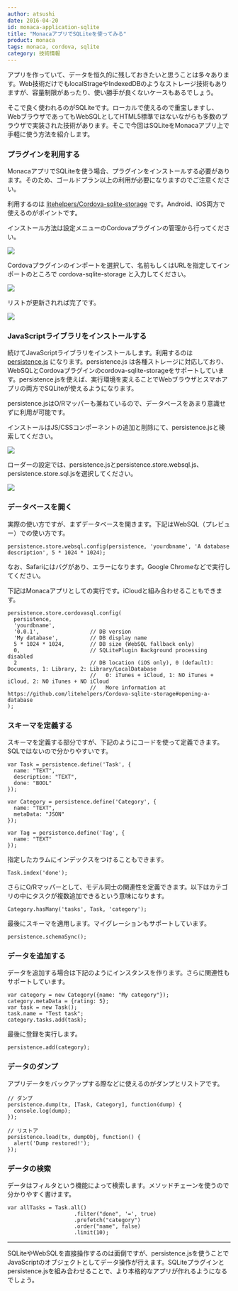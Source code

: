 ```yaml
---
author: atsushi
date: 2016-04-20
id: monaca-application-sqlite
title: "MonacaアプリでSQLiteを使ってみる"
product: monaca
tags: monaca, cordova, sqlite
category: 技術情報
---
```




アプリを作っていて、データを恒久的に残しておきたいと思うことは多々あります。Web技術だけでもlocalStrageやIndexedDBのようなストレージ技術もありますが、容量制限があったり、使い勝手が良くないケースもあるでしょう。

そこで良く使われるのがSQLiteです。ローカルで使えるので重宝しますし、WebブラウザであってもWebSQLとしてHTML5標準ではないながらも多数のブラウザで実装された技術があります。そこで今回はSQLiteをMonacaアプリ上で手軽に使う方法を紹介します。

### プラグインを利用する

MonacaアプリでSQLiteを使う場合、プラグインをインストールする必要があります。そのため、ゴールドプラン以上の利用が必要になりますのでご注意ください。

利用するのは [litehelpers/Cordova-sqlite-storage](https://github.com/litehelpers/Cordova-sqlite-storage) です。Android、iOS両方で使えるのがポイントです。

インストール方法は設定メニューのCordovaプラグインの管理から行ってください。

![](/blog/content/images/2016/Apr/sqlite-1.png)

Cordovaプラグインのインポートを選択して、名前もしくはURLを指定してインポートのところで cordova-sqlite-storage と入力してください。

![](/blog/content/images/2016/Apr/sqlite-2.png)

リストが更新されれば完了です。

![](/blog/content/images/2016/Apr/sqlite-3.png)

### JavaScriptライブラリをインストールする

続けてJavaScriptライブラリをインストールします。利用するのは [persistence.js](https://github.com/coresmart/persistencejs) になります。persistence.js は各種ストレージに対応しており、WebSQLとCordovaプラグインのcordova-sqlite-storageをサポートしています。persistence.jsを使えば、実行環境を変えることでWebブラウザとスマホアプリの両方でSQLiteが使えるようになります。

persistence.jsはO/Rマッパーも兼ねているので、データベースをあまり意識せずに利用が可能です。

インストールはJS/CSSコンポーネントの追加と削除にて、persistence.jsと検索してください。

![](/blog/content/images/2016/Apr/sqlite-4.png)

ローダーの設定では、persistence.jsとpersistence.store.websql.js、persistence.store.sql.jsを選択してください。

![](/blog/content/images/2016/Apr/sqlite-6.png)

### データベースを開く

実際の使い方ですが、まずデータベースを開きます。下記はWebSQL（プレビュー）での使い方です。

```
persistence.store.websql.config(persistence, 'yourdbname', 'A database description', 5 * 1024 * 1024);
```

なお、Safariにはバグがあり、エラーになります。Google Chromeなどで実行してください。

下記はMonacaアプリとしての実行です。iCloudと組み合わせることもできます。

```
persistence.store.cordovasql.config(
  persistence,
  'yourdbname',
  '0.0.1',                // DB version
  'My database',          // DB display name
  5 * 1024 * 1024,        // DB size (WebSQL fallback only)
  0,                      // SQLitePlugin Background processing disabled
  2                       // DB location (iOS only), 0 (default): Documents, 1: Library, 2: Library/LocalDatabase
                          //   0: iTunes + iCloud, 1: NO iTunes + iCloud, 2: NO iTunes + NO iCloud
                          //   More information at https://github.com/litehelpers/Cordova-sqlite-storage#opening-a-database
);
```

### スキーマを定義する

スキーマを定義する部分ですが、下記のようにコードを使って定義できます。SQLではないので分かりやすいです。

```
var Task = persistence.define('Task', {
  name: "TEXT",
  description: "TEXT",
  done: "BOOL"
});

var Category = persistence.define('Category', {
  name: "TEXT",
  metaData: "JSON"
});

var Tag = persistence.define('Tag', {
  name: "TEXT"
});
```

指定したカラムにインデックスをつけることもできます。

```
Task.index('done');
```

さらにO/Rマッパーとして、モデル同士の関連性を定義できます。以下はカテゴリの中にタスクが複数追加できるという意味になります。

```
Category.hasMany('tasks', Task, 'category');
```

最後にスキーマを適用します。マイグレーションもサポートしています。

```
persistence.schemaSync();
```

### データを追加する

データを追加する場合は下記のようにインスタンスを作ります。さらに関連性もサポートしています。

```
var category = new Category({name: "My category"});
category.metaData = {rating: 5};
var task = new Task();
task.name = "Test task";
category.tasks.add(task);
```

最後に登録を実行します。

```
persistence.add(category);
```

### データのダンプ

アプリデータをバックアップする際などに使えるのがダンプとリストアです。

```
// ダンプ
persistence.dump(tx, [Task, Category], function(dump) {
  console.log(dump);
});

// リストア
persistence.load(tx, dumpObj, function() {
  alert('Dump restored!');
});
```

### データの検索

データはフィルタという機能によって検索します。メソッドチェーンを使うので分かりやすく書けます。

```
var allTasks = Task.all()
                     .filter("done", '=', true)
                     .prefetch("category")
                     .order("name", false)
                     .limit(10);
```

----

SQLiteやWebSQLを直接操作するのは面倒ですが、persistence.jsを使うことでJavaScriptのオブジェクトとしてデータ操作が行えます。SQLiteプラグインとpersistence.jsを組み合わせることで、より本格的なアプリが作れるようになるでしょう。
